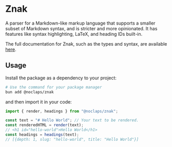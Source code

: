 # Znak

A parser for a Markdown-like markup language that supports a smaller subset of Markdown syntax, and is stricter and more opinionated. It has features like syntax highlighting, LaTeX, and heading IDs built-in.

The full documentation for Znak, such as the types and syntax, are available [here](https://docs.zerolimits.dev/znak).

## Usage

Install the package as a dependency to your project:

```sh
# Use the command for your package manager
bun add @noclaps/znak
```

and then import it in your code:

```ts
import { render, headings } from "@noclaps/znak";

const text = "# Hello World"; // Your text to be rendered.
const renderedHTML = render(text);
// <h1 id="hello-world">Hello World</h1>
const headings = headings(text);
// [{depth: 1, slug: "hello-world", title: "Hello World"}]
```

